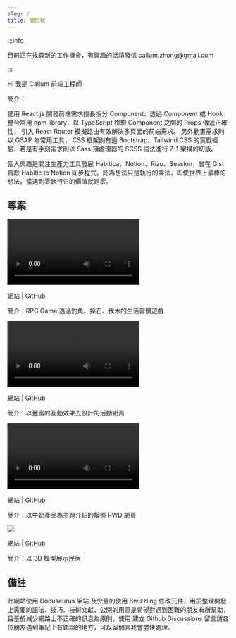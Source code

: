 ```yaml
---
slug: /
title: 關於我
---
```


:::info

目前正在找尋新的工作機會，有興趣的話請發信 callum.zhong@gmail.com

:::

Hi 我是 Callum 前端工程師

簡介：

使用 React.js 開發前端需求擅長拆分 Component、透過 Component 或 Hook 整合常用 npm library，以 TypeScript 檢驗 Component 之間的 Props 傳遞正確性， 引入 React Router 模擬路由有效解決多頁面的前端需求。
另外動畫需求則以 GSAP 為常用工具， CSS 框架則有過 Bootstrap、Tailwind CSS 的實戰經驗，若是有手刻需求則以 Sass 預處理器的 SCSS 語法進行 7-1 架構的切版。

個人興趣是關注生產力工具發展 Habitica、Notion、Rizo、Session，曾在 Gist 貢獻 Habitic to Notion 同步程式。認為想法只是執行的乘法，即使世界上最棒的想法，當遇到零執行它的價值就是零。

## 專案

<video controls>

  <source src="https://user-images.githubusercontent.com/103582829/220014802-604a6cde-5538-4e55-a477-d838fedb8e80.mp4"/>
</video>

[網站](https://forest-rpg-frontend.vercel.app/) | [GitHub](https://github.com/callumzhong/forest-rpg-frontend)

簡介：RPG Game 透過釣魚、採石、伐木的生活習慣遊戲

<video controls>

  <source src="https://user-images.githubusercontent.com/103582829/219881455-aeb9787e-0e94-43a7-8e42-ebad1dbe3665.mp4"/>
</video>

[網站](https://the-f2e-parallax.vercel.app/) | [GitHub](https://github.com/callumzhong/the-f2e-parallax)

簡介：以豐富的互動效果去設計的活動網頁

<video controls>

  <source src="https://user-images.githubusercontent.com/103582829/219882206-bb2e4bfb-4ee1-4d53-bff4-d70ff7184cfe.mp4"/>
</video>

[網站](https://milky-alpha.vercel.app/) | [GitHub](https://github.com/callumzhong/milky)

簡介：以牛奶產品為主題介紹的靜態 RWD 網頁

![](https://user-images.githubusercontent.com/103582829/219751843-9fbefb59-e3ca-4040-8e31-9f225f338fab.png)

[網站](https://fun-room.vercel.app/) | [GitHub](https://github.com/callumzhong/fun-room)

簡介：以 3D 模型展示民宿

## 備註

此網站使用 Docusaurus 架站 及少量的使用 Swizzling 修改元件，用於整理開發上需要的語法、技巧、技術文獻，公開的用意是希望對遇到困難的朋友有所幫助，且基於減少網路上不正確的訊息為原則，使用 建立 Github Discussions 留言請各位朋友遇到筆記上有錯誤的地方，可以留個言我會盡快處理。
